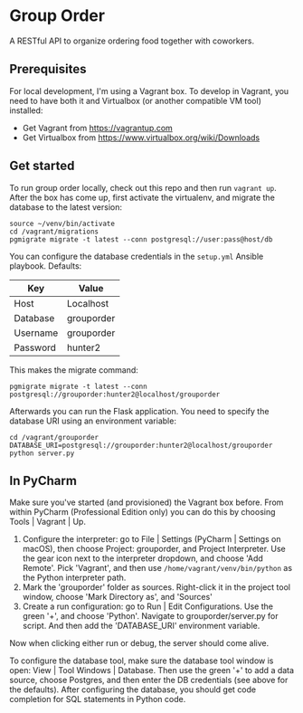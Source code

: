 Group Order
===========

A RESTful API to organize ordering food together with coworkers.

Prerequisites
-------------

For local development, I'm using a Vagrant box. To develop in Vagrant, you need
to have both it and Virtualbox (or another compatible VM tool) installed:

- Get Vagrant from https://vagrantup.com
- Get Virtualbox from https://www.virtualbox.org/wiki/Downloads

Get started
-----------

To run group order locally, check out this repo and then run `vagrant up`.
After the box has come up, first activate the virtualenv, and migrate the 
database to the latest version:

    source ~/venv/bin/activate
    cd /vagrant/migrations
    pgmigrate migrate -t latest --conn postgresql://user:pass@host/db
    
You can configure the database credentials in the `setup.yml` Ansible playbook.
Defaults:

|Key         | Value      |
|------------|------------|
|Host        | Localhost  |
|Database    | grouporder |
|Username    | grouporder |
|Password    | hunter2    |

This makes the migrate command:

    pgmigrate migrate -t latest --conn postgresql://grouporder:hunter2@localhost/grouporder
    
Afterwards you can run the Flask application. You need to specify the database
URI using an environment variable:

    cd /vagrant/grouporder
    DATABASE_URI=postgresql://grouporder:hunter2@localhost/grouporder python server.py
    

In PyCharm
----------

Make sure you've started (and provisioned) the Vagrant box before. From within
PyCharm (Professional Edition only) you can do this by choosing Tools | Vagrant |
Up. 

1. Configure the interpreter: go to File | Settings (PyCharm | Settings on 
   macOS), then choose Project: grouporder, and Project Interpreter. Use the
   gear icon next to the interpreter dropdown, and choose 'Add Remote'. Pick
   'Vagrant', and then use `/home/vagrant/venv/bin/python` as the Python 
   interpreter path.
2. Mark the 'grouporder' folder as sources. Right-click it in the project tool
   window, choose 'Mark Directory as', and 'Sources'
3. Create a run configuration: go to Run | Edit Configurations. Use the green 
   '+', and choose 'Python'. Navigate to grouporder/server.py for script. And 
   then add the 'DATABASE_URI' environment variable.
   
Now when clicking either run or debug, the server should come alive.

To configure the database tool, make sure the database tool window is open: 
View | Tool Windows | Database. Then use the green '+' to add a data source,
choose Postgres, and then enter the DB credentials (see above for the defaults).
After configuring the database, you should get code completion for SQL 
statements in Python code.
   